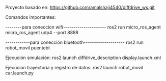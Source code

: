 Proyecto basado en:
https://github.com/amalshaji4540/diffdrive_ws.git

Comandos importantes:

--------para coneccion wifi---------------------
ros2 run micro_ros_agent micro_ros_agent udp4 --port 8888

------------para conección bluetooth--------------------
ros2 run robot_movil puentebt

Ejecución simulación:
ros2 launch diffdrive_description display.launch.xml

Ejecucion trayectoria y registro de datos:
ros2 launch robot_movil car.launch.py

